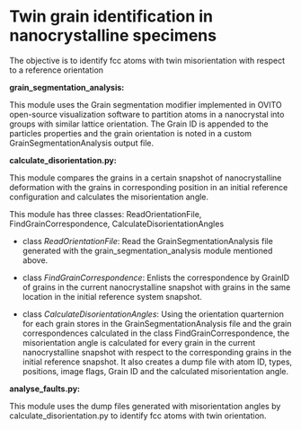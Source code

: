 # Twin grain identification in nanocrystalline specimens

The objective is to identify fcc atoms with twin misorientation with respect to a reference orientation

**grain_segmentation_analysis:**

This module uses the Grain segmentation modifier implemented in OVITO open-source visualization software to partition atoms in a nanocrystal into groups with similar lattice orientation. The Grain ID is appended to the particles properties and the grain orientation is noted in a custom GrainSegmentationAnalysis output file.

**calculate_disorientation.py:**

This module compares the grains in a certain snapshot of nanocrystalline deformation with the grains in corresponding position in an initial reference configuration and calculates the misorientation angle. 

This module has three classes: ReadOrientationFile, FindGrainCorrespondence, CalculateDisorientationAngles

- class *ReadOrientationFile*: Read the GrainSegmentationAnalysis file generated with the grain_segmentation_analysis module mentioned above. 

- class *FindGrainCorrespondence*: Enlists the correspondence by GrainID of grains in the current nanocrystalline snapshot with grains in the same location in the initial reference system snapshot.

- class *CalculateDisorientationAngles*: Using the orientation quarternion for each grain stores in the GrainSegmentationAnalysis file and the grain correspondences calculated in the class FindGrainCorrespondence, the misorientation angle is calculated for every grain in the current nanocrystalline snapshot with respect to the corresponding grains in the initial reference snapshot. It also creates a dump file with atom ID, types, positions, image flags, Grain ID and the calculated misorientation angle.

**analyse_faults.py:**

This module uses the dump files generated with misorientation angles by calculate_disorientation.py to identify fcc atoms with twin orientation.


